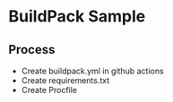 # BuildPack Sample

## Process

- Create buildpack.yml in github actions
- Create requirements.txt
- Create Procfile